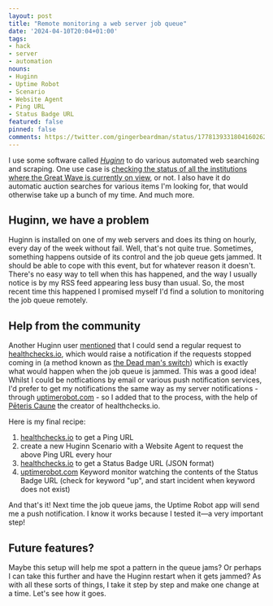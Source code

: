 ```yaml
---
layout: post
title: "Remote monitoring a web server job queue"
date: '2024-04-10T20:04+01:00'
tags:
- hack
- server
- automation
nouns:
- Huginn
- Uptime Robot
- Scenario
- Website Agent
- Ping URL
- Status Badge URL
featured: false
pinned: false
comments: https://twitter.com/gingerbeardman/status/1778139331804160262
---
```


I use some software called [*Huginn*](https://github.com/huginn/huginn) to do various automated web searching and scraping. One use case is [checking the status of all the institutions where the Great Wave is currently on view](/2023/04/10/where-can-i-see-hokusai-great-wave-today/), or not. I also have it do automatic auction searches for various items I'm looking for, that would otherwise take up a bunch of my time. And much more.

## Huginn, we have a problem

Huginn is installed on one of my web servers and does its thing on hourly, every day of the week without fail. Well, that's not quite true. Sometimes, something happens outside of its control and the job queue gets jammed. It should be able to cope with this event, but for whatever reason it doesn't. There's no easy way to tell when this has happened, and the way I usually notice is by my RSS feed appearing less busy than usual. So, the most recent time this happened I promised myself I'd find a solution to monitoring the job queue remotely.

## Help from the community

Another Huginn user [mentioned](https://github.com/huginn/huginn/issues/3368#issuecomment-2045510388) that I could send a regular request to [healthchecks.io](https://www.healthchecks.io), which would raise a notification if the requests stopped coming in (a method known as [the Dead man's switch](https://en.wikipedia.org/wiki/Dead_man%27s_switch)) which is exactly what would happen when the job queue is jammed. This was a good idea! Whilst I could be notfications by email or various push notification services, I'd prefer to get my notifications the same way as my server notifications - through [uptimerobot.com](https://www.uptimerobot.com) - so I added that to the process, with the help of [Pēteris Caune](https://toot.lv/@cuu508/112246652626290022) the creator of healthchecks.io.

Here is my final recipe:

1. [healthchecks.io](https://healthchecks.io/) to get a Ping URL
1. create a new Huginn Scenario with a Website Agent to request the above Ping URL every hour
1. [healthchecks.io](https://healthchecks.io/) to get a Status Badge URL (JSON format)
1. [uptimerobot.com](uptimerobot.com) Keyword monitor watching the contents of the Status Badge URL (check for keyword "up", and start incident when keyword does not exist)

And that's it! Next time the job queue jams, the Uptime Robot app will send me a push notification. I know it works because I tested it—a very important step!

## Future features?

Maybe this setup will help me spot a pattern in the queue jams? Or perhaps I can take this further and have the Huginn restart when it gets jammed? As with all these sorts of things, I take it step by step and make one change at a time. Let's see how it goes.